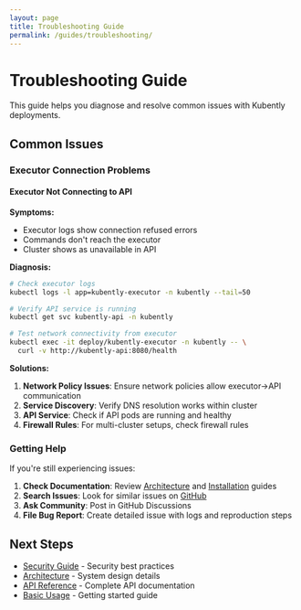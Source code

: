 ```yaml
---
layout: page
title: Troubleshooting Guide
permalink: /guides/troubleshooting/
---
```


# Troubleshooting Guide

This guide helps you diagnose and resolve common issues with Kubently deployments.

## Common Issues

### Executor Connection Problems

#### Executor Not Connecting to API

**Symptoms:**
- Executor logs show connection refused errors
- Commands don't reach the executor
- Cluster shows as unavailable in API

**Diagnosis:**
```bash
# Check executor logs
kubectl logs -l app=kubently-executor -n kubently --tail=50

# Verify API service is running
kubectl get svc kubently-api -n kubently

# Test network connectivity from executor
kubectl exec -it deploy/kubently-executor -n kubently -- \
  curl -v http://kubently-api:8080/health
```

**Solutions:**
1. **Network Policy Issues**: Ensure network policies allow executor→API communication
2. **Service Discovery**: Verify DNS resolution works within cluster
3. **API Service**: Check if API pods are running and healthy
4. **Firewall Rules**: For multi-cluster setups, check firewall rules

### Getting Help

If you're still experiencing issues:

1. **Check Documentation**: Review [Architecture](/architecture/) and [Installation](/installation/) guides
2. **Search Issues**: Look for similar issues on [GitHub](https://github.com/kubently/kubently/issues)
3. **Ask Community**: Post in GitHub Discussions
4. **File Bug Report**: Create detailed issue with logs and reproduction steps

## Next Steps

- [Security Guide](/guides/security/) - Security best practices
- [Architecture](/architecture/) - System design details
- [API Reference](/api/) - Complete API documentation
- [Basic Usage](/guides/basic-usage/) - Getting started guide
